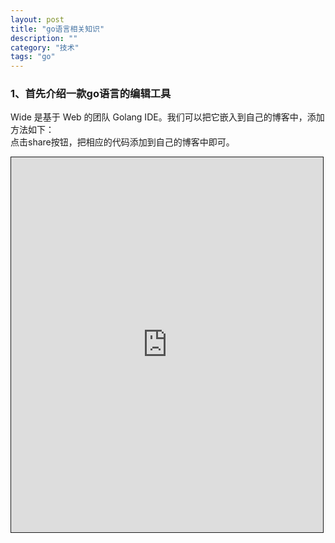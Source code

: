 ```yaml
---
layout: post
title: "go语言相关知识"
description: ""
category: "技术"
tags: "go"
---
```



### 1、首先介绍一款go语言的编辑工具     
Wide 是基于 Web 的团队 Golang IDE。我们可以把它嵌入到自己的博客中，添加方法如下：    
点击share按钮，把相应的代码添加到自己的博客中即可。    
<iframe style="border:1px solid" src="https://wide.b3log.org/playground/8b7cc38b4c12e6fde5c4d15a4f2f32e5.go?embed=true" width="99%" height="600">               
package main             

import "fmt"               

func main() {                   
	fmt.Println("Hello, 世界")                      
}              

</iframe>         
 
